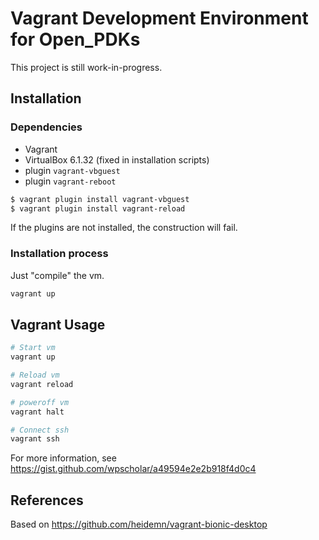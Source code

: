 # Vagrant Development Environment for Open_PDKs

This project is still work-in-progress.


## Installation

### Dependencies

* Vagrant
* VirtualBox 6.1.32 (fixed in installation scripts)
* plugin ``vagrant-vbguest``
* plugin ``vagrant-reboot``


~~~bash
$ vagrant plugin install vagrant-vbguest
$ vagrant plugin install vagrant-reload
~~~

If the plugins are not installed, the construction will fail.


### Installation process

Just "compile" the vm.

~~~bash
vagrant up
~~~

## Vagrant Usage
 
~~~bash
# Start vm
vagrant up

# Reload vm
vagrant reload

# poweroff vm
vagrant halt

# Connect ssh
vagrant ssh
~~~


For more information, see https://gist.github.com/wpscholar/a49594e2e2b918f4d0c4


## References

Based on https://github.com/heidemn/vagrant-bionic-desktop

